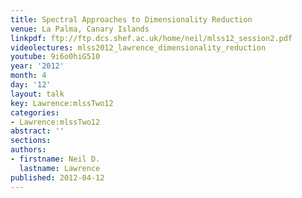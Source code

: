 ```yaml
---
title: Spectral Approaches to Dimensionality Reduction
venue: La Palma, Canary Islands
linkpdf: ftp://ftp.dcs.shef.ac.uk/home/neil/mlss12_session2.pdf
videolectures: mlss2012_lawrence_dimensionality_reduction
youtube: 9i6o0hiG510
year: '2012'
month: 4
day: '12'
layout: talk
key: Lawrence:mlssTwo12
categories:
- Lawrence:mlssTwo12
abstract: ''
sections: 
authors:
- firstname: Neil D.
  lastname: Lawrence
published: 2012-04-12
---
```

